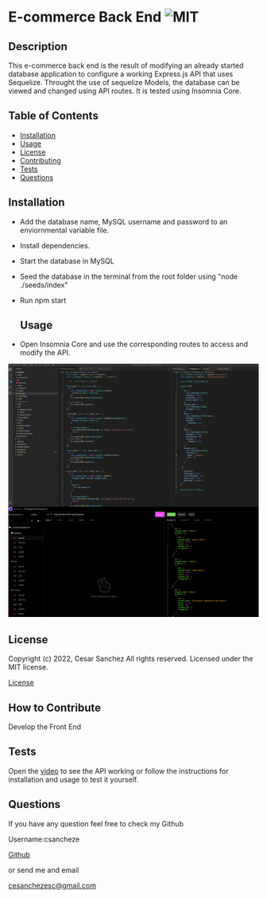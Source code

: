 # E-commerce Back End ![MIT](https://img.shields.io/apm/l/vim-mode?style=plastic)

  ## Description
  
  
This e-commerce back end is the result of modifying an already started database application to configure a working Express.js API that uses Sequelize. Throught the use of sequelize Models, the database can be viewed and changed using API routes. It is tested using Insomnia Core. 

  
  ## Table of Contents
  
  - [Installation](#installation)
  - [Usage](#usage)
  - [License](#license)
  - [Contributing](#license)
  - [Tests](#license)
  - [Questions](#license)
  
  ## Installation
  
  
- Add the database name, MySQL username and password to an enviornmental variable file.
- Install dependencies. 
- Start the database in MySQL 
- Seed the database in the terminal from the root folder using "node ./seeds/index" 
- Run npm start

  
  ## Usage
  
  
- Open Insomnia Core and use the corresponding routes to access and modify the API.

  
  
![E-commerce Back End webpage working as expected](assets/screenshot.png)
  
  ## License
  
  
Copyright (c) 2022, Cesar Sanchez All rights reserved.
Licensed under the MIT license. 

  
  
[License](./MIT_license.txt)

  
  ## How to Contribute
  
  
Develop the Front End

  
  ## Tests
  
  
Open the [video](https://drive.google.com/file/d/1LqZ7AUs5BeZDyF1oZZOJ4o344p3PXy8D/view?usp=sharing) to see the API working or follow the instructions for installation and usage to test it yourself.

  
  ## Questions
  
  If you have any question feel free to check my Github 
  
Username:csancheze
  
[Github](https://github.com/csancheze)

  or send me and email
  
<cesanchezesc@gmail.com>

